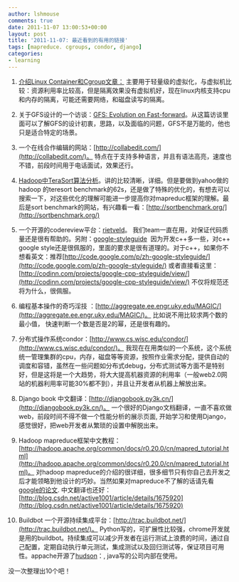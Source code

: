 ```yaml
---
author: lshmouse
comments: true
date: 2011-11-07 13:00:53+00:00
layout: post
title: '2011-11-07: 最近看到的有用的链接'
tags: [mapreduce. cgroups, condor, django]
categories:
- learning
---
```



	
  1. [介绍Linux Container和Cgroup文章：](http://www.ibm.com/developerworks/cn/linux/l-lxc-containers/#resources) 主要用于轻量级的虚拟化，与虚拟机比较：资源利用率比较高，但是隔离效果没有虚拟机好，现在linux内核支持cpu和内存的隔离，可能还需要网络，和磁盘读写的隔离。

	
  2. 关于GFS设计的一个访谈：[GFS: Evolution on Fast-forward](http://queue.acm.org/detail.cfm?id=1594206)。从这篇访谈里面可以了解GFS的设计初衷，思路，以及面临的问题，GFS不是万能的，他也只是适合特定的场景。

	
  3. 一个在线合作编辑的网站：[http://collabedit.com/](http://collabedit.com/)。 特点在于支持多种语言，并且有语法高亮，速度也不错，前段时间用于电话面试，效果还行。

	
  4. [Hadoop中TeraSort算法分析](http://dongxicheng.org/mapreduce/hadoop-terasort-analyse/)。讲的比较清晰，详细。但是要做到yahoo做的hadoop 的teresort benchmark的62s，还是做了特殊的优化的，有想去可以搜索一下，对这些优化的理解可能进一步提高你对mapreduc框架的理解。最后是sort benchmark的网站，有兴趣看一看：[http://sortbenchmark.org/](http://sortbenchmark.org/)

	
  5. 一个开源的codereview平台：[rietveld](http://code.google.com/p/rietveld/)。 我们team一直在用，对保证代码质量还是很有帮助的。另附：[google-styleguide](http://code.google.com/p/google-styleguide/)  因为开发c++多一些，对c++ google style还是很佩服的，里面的要求是很有道理的。对于c++，如果你不想看英文：推荐[http://code.google.com/p/zh-google-styleguide/](http://code.google.com/p/zh-google-styleguide/) 或者直接看这里：[http://codinn.com/projects/google-cpp-styleguide/view/](http://codinn.com/projects/google-cpp-styleguide/view/) 不仅将规范还将为什么，很佩服。

	
  6. 编程基本操作的奇巧淫技 ：[http://aggregate.ee.engr.uky.edu/MAGIC/](http://aggregate.ee.engr.uky.edu/MAGIC/)。 比如说不用比较求两个数的最小值， 快速判断一个数是否是2的幂，还是很有趣的。

	
  7. 分布式操作系统condor：[http://www.cs.wisc.edu/condor/](http://www.cs.wisc.edu/condor/)。 我现在在用类似的一个系统，这个系统统一管理集群的cpu，内存，磁盘等等资源，按照作业需求分配，提供自动的调度和容错，虽然在一些问题如分布式debug，分布式测试等方面不是特别好，但是这将是一个大趋势，将大大提高机器资源的利用率（一般web2.0网站的机器利用率可能30%都不到），并且让开发者从机器上解放出来。

	
  8. Django book 中文翻译：[http://djangobook.py3k.cn/](http://djangobook.py3k.cn/)。 一个很好的Django文档翻译，一直不喜欢做web，前段时间不得不做一个性能分析的展示页面, 开始学习和使用Django，感觉很好，把web开发者从繁琐的设置中解脱出来。

	
  9. Hadoop mapreduce框架中文教程：[http://hadoop.apache.org/common/docs/r0.20.0/cn/mapred_tutorial.html](http://hadoop.apache.org/common/docs/r0.20.0/cn/mapred_tutorial.html)。 对hadoop mapreduce的介绍的很详细，很多细节只有你自己去开发之后才能领略到他设计的巧妙。当然如果对mapreduce不了解的话请先看[google的论文](http://static.googleusercontent.com/external_content/untrusted_dlcp/labs.google.com/en//papers/mapreduce-osdi04.pdf). 中文翻译也还好：[http://blog.csdn.net/active1001/article/details/1675920](http://blog.csdn.net/active1001/article/details/1675920)

	
  10. Buildbot 一个开源持续集成平台：[http://trac.buildbot.net/](http://trac.buildbot.net/)。 Python写的，可扩展性比较强，chrome开发就是用的buildbot。持续集成可以减少开发者在运行测试上浪费的时间，通过自己配置，定期自动执行单元测试，集成测试以及回归测试等，保证项目可用性。appache开源了[hudson](http://hudson-ci.org/)：, java写的公司内部在使用。


没一次整理出10个吧！


